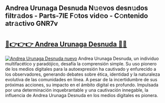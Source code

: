 ## Andrea Urunaga Desnuda N𝚞𝚎vos desn𝚞dos filtr𝚊dos - Parts-7IE F𝚘tos vid𝚎o - C𝚘ntenido atr𝚊ctivo GNR7v

# <h2><a href="http://mb7yc4.tromn.icu/?c=Andrea+Urunaga+Desnuda">🔗👉👉👉 Andrea Urunaga Desnuda 🔗🔗</a></h2>

[![Andrea Urunaga Desnuda nuevo](https://i.imgur.com/pEAQMta.gif)](http://mb7yc4.tromn.icu/?c=Andrea+Urunaga+Desnuda)
Andrea Urunaga Desnuda, un individuo multifacético y paradójico, desafía la comprensión simple. Su uso pionero de los medios digitales para la autoexpresión ha cautivado y enfurecido a los observadores, generando debates sobre ética, identidad y la naturaleza evolutiva de las comunidades en línea. A pesar de la incertidumbre de sus próximas acciones, su impacto en el ámbito digital es profundo. Impulsada por una determinación inquebrantable y una cautivación innegable, la influencia de Andrea Urunaga Desnuda en los medios digitales es pionera.
